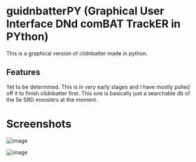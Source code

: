 # guidnbatterPY (Graphical User Interface DNd comBAT TrackER in PYthon)

This is a graphical version of clidnbatter made in python.

## Features
Yet to be determined.
This is in _very_ early stages and I have mostly pulled off it to finish clidnbatter first.
This one is basically just a searchable db of the 5e SRD monsters at the moment.

# Screenshots
![image](https://github.com/rihi52/guidnbatterPY/blob/main/assets/home.png)

![image](https://github.com/rihi52/guidnbatterPY/blob/main/assets/search.png)
